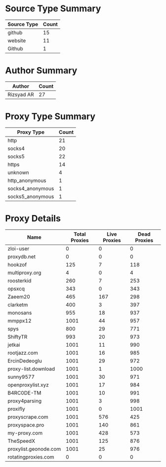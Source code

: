 # Source Type Summary

| Source Type | Count |
|-------------|-------|
| github | 15 |
| website | 11 |
| Github | 1 |


# Author Summary

| Author | Count |
|--------|-------|
| Rizsyad AR | 27 |


# Proxy Type Summary

| Proxy Type | Count |
|------------|-------|
| http | 21 |
| socks4 | 20 |
| socks5 | 22 |
| https | 14 |
| unknown | 4 |
| http_anonymous | 1 |
| socks4_anonymous | 1 |
| socks5_anonymous | 1 |


# Proxy Details

| Name | Total Proxies | Live Proxies | Dead Proxies |
|------|---------------|--------------|---------------|
| zloi-user | 0 | 0 | 0 |
| proxydb.net | 0 | 0 | 0 |
| hookzof | 125 | 7 | 118 |
| multiproxy.org | 4 | 0 | 4 |
| roosterkid | 260 | 7 | 253 |
| opsxcq | 343 | 0 | 343 |
| Zaeem20 | 465 | 167 | 298 |
| clarketm | 400 | 3 | 397 |
| monosans | 955 | 18 | 937 |
| mmppx12 | 1001 | 44 | 957 |
| spys | 800 | 29 | 771 |
| ShiftyTR | 993 | 20 | 973 |
| jetkai | 1001 | 11 | 990 |
| rootjazz.com | 1001 | 16 | 985 |
| ErcinDedeoglu | 1001 | 29 | 972 |
| proxy-list.download | 1001 | 1 | 1000 |
| sunny9577 | 1001 | 30 | 971 |
| openproxylist.xyz | 1001 | 17 | 984 |
| B4RC0DE-TM | 1001 | 10 | 991 |
| proxy4parsing | 1001 | 3 | 998 |
| proxifly | 1001 | 0 | 1001 |
| proxyscrape.com | 1001 | 576 | 425 |
| proxyspace.pro | 1001 | 140 | 861 |
| my-proxy.com | 1001 | 428 | 573 |
| TheSpeedX | 1001 | 125 | 876 |
| proxylist.geonode.com | 1001 | 25 | 976 |
| rotatingproxies.com | 0 | 0 | 0 |
